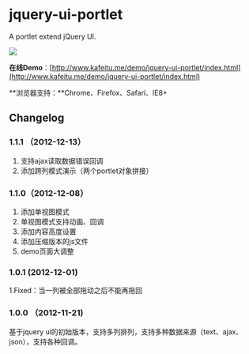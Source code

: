 jquery-ui-portlet
=================

A portlet extend jQuery UI.

![](http://www.kafeitu.me/files/2012/12/jquery-ui-portlet-v1.1.0.png)

**在线Demo**：[http://www.kafeitu.me/demo/jquery-ui-portlet/index.html](http://www.kafeitu.me/demo/jquery-ui-portlet/index.html)

**浏览器支持：**Chrome、Firefox、Safari、IE8+

## Changelog

### 1.1.1 （2012-12-13）

1. 支持ajax读取数据错误回调
2. 添加跨列模式演示（两个portlet对象拼接）

### 1.1.0（2012-12-08）

1. 添加单视图模式
2. 单视图模式支持动画、回调
3. 添加内容高度设置
3. 添加压缩版本的js文件
5. demo页面大调整

### 1.0.1 (2012-12-01)

1.Fixed：当一列被全部拖动之后不能再拖回

### 1.0.0 （2012-11-21)

基于jquery ui的初始版本，支持多列排列，支持多种数据来源（text、ajax、json），支持各种回调。
